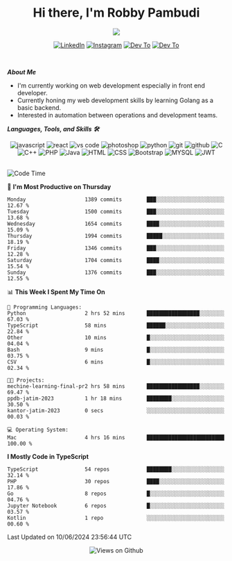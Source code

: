 <div align="center">
   <h1>Hi there, I'm Robby Pambudi </h1>

<img src="https://pronoun.cyou/x/y?subject=He&object=Him&height=20"> 
</div>

<p align='center'>
   <a href="https://www.linkedin.com/in/robbypambudi" target="_blank"><img src="https://img.shields.io/badge/LinkedIn-0077B5?style=for-the-badge&logo=linkedin&logoColor=white" alt="LinkedIn"></a>
   <a href="https://www.instagram.com/robbypambudi" target="_blank"><img src="https://img.shields.io/badge/Instagram-E4405F?style=for-the-badge&logo=instagram&logoColor=white" alt="Instagram"></a>
   <a href="https://dev.to/robbypambudi" target="_blank"><img src="https://img.shields.io/badge/dev.to-0A0A0A?style=for-the-badge&logo=dev.to&logoColor=white" alt="Dev To"></a>
   <a href="https://www.facebook.com/robbyulungpambudi" target="_blank"><img src="https://img.shields.io/badge/Facebook-1877F2?style=for-the-badge&logo=facebook&logoColor=white" alt="Dev To"></a>

</p> <p>
<br>
   
***About Me***
   
- I'm currently working on web development especially in front end developer.
- Currently honing my web development skills by learning Golang as a basic backend.
- Interested in automation between operations and development teams.
 
   
***Languages, Tools, and Skills 🛠***

   <div align="center">
   <img src="https://img.shields.io/badge/JavaScript-F7DF1E?style=for-the-badge&logo=javascript&logoColor=black" alt="javascript" />
      <img src="https://img.shields.io/badge/React-61DAFB?style=for-the-badge&logo=react&logoColor=black" alt="react" />
      <img src="https://img.shields.io/badge/vs%20code-007ACC?style=for-the-badge&logo=visual%20studio%20code&logoColor=white" alt="vs code" />
      <img src="https://img.shields.io/badge/adobe%20photoshop-31A8FF?style=for-the-badge&logo=adobe%20photoshop&logoColor=white" alt="photoshop" />
      <img src="https://img.shields.io/badge/python-3776AB?style=for-the-badge&logo=python&logoColor=white" alt="python" />
      <img src="https://img.shields.io/badge/Git-F05032?style=for-the-badge&logo=git&logoColor=white" alt="git" />
      <img src="https://img.shields.io/badge/GitHub-100000?style=for-the-badge&logo=github&logoColor=white" alt="github" />
      <img src="https://img.shields.io/badge/c-%2300599C.svg?style=for-the-badge&logo=c&logoColor=white" alt="C" />
      <img src="https://img.shields.io/badge/c++-%2300599C.svg?style=for-the-badge&logo=c%2B%2B&logoColor=white" alt="C++" />   
      <img src="https://img.shields.io/badge/PHP-777BB4?style=for-the-badge&logo=php&logoColor=white" alt="PHP" />
      <img src="https://img.shields.io/badge/Java-ED8B00?style=for-the-badge&logo=java&logoColor=white" alt="Java"/>
      <img src="https://img.shields.io/badge/HTML5-E34F26?style=for-the-badge&logo=html5&logoColor=white" alt="HTML" />
      <img src="https://img.shields.io/badge/CSS-239120?&style=for-the-badge&logo=css3&logoColor=white" alt ="CSS" />
      <img src="https://img.shields.io/badge/Bootstrap-563D7C?style=for-the-badge&logo=bootstrap&logoColor=white" alt="Bootstrap" />
      <img src="https://img.shields.io/badge/MySQL-00000F?style=for-the-badge&logo=mysql&logoColor=white" alt="MYSQL" />
      <img src="https://img.shields.io/badge/json%20web%20tokens-323330?style=for-the-badge&logo=json-web-tokens&logoColor=pink" alt="JWT" />
      
   </div><br>
   
<!--START_SECTION:waka-->
![Code Time](http://img.shields.io/badge/Code%20Time-1%2C311%20hrs%2048%20mins-blue)

📅 **I'm Most Productive on Thursday** 

```text
Monday                   1389 commits        ███░░░░░░░░░░░░░░░░░░░░░░   12.67 % 
Tuesday                  1500 commits        ███░░░░░░░░░░░░░░░░░░░░░░   13.68 % 
Wednesday                1654 commits        ████░░░░░░░░░░░░░░░░░░░░░   15.09 % 
Thursday                 1994 commits        █████░░░░░░░░░░░░░░░░░░░░   18.19 % 
Friday                   1346 commits        ███░░░░░░░░░░░░░░░░░░░░░░   12.28 % 
Saturday                 1704 commits        ████░░░░░░░░░░░░░░░░░░░░░   15.54 % 
Sunday                   1376 commits        ███░░░░░░░░░░░░░░░░░░░░░░   12.55 % 
```


📊 **This Week I Spent My Time On** 

```text
💬 Programming Languages: 
Python                   2 hrs 52 mins       █████████████████░░░░░░░░   67.03 % 
TypeScript               58 mins             ██████░░░░░░░░░░░░░░░░░░░   22.84 % 
Other                    10 mins             █░░░░░░░░░░░░░░░░░░░░░░░░   04.04 % 
Bash                     9 mins              █░░░░░░░░░░░░░░░░░░░░░░░░   03.75 % 
CSV                      6 mins              █░░░░░░░░░░░░░░░░░░░░░░░░   02.34 % 

🐱‍💻 Projects: 
mechine-learning-final-pr2 hrs 58 mins       █████████████████░░░░░░░░   69.47 % 
ppdb-jatim-2023          1 hr 18 mins        ████████░░░░░░░░░░░░░░░░░   30.50 % 
kantor-jatim-2023        0 secs              ░░░░░░░░░░░░░░░░░░░░░░░░░   00.03 % 

💻 Operating System: 
Mac                      4 hrs 16 mins       █████████████████████████   100.00 % 
```

**I Mostly Code in TypeScript** 

```text
TypeScript               54 repos            ████████░░░░░░░░░░░░░░░░░   32.14 % 
PHP                      30 repos            ████░░░░░░░░░░░░░░░░░░░░░   17.86 % 
Go                       8 repos             █░░░░░░░░░░░░░░░░░░░░░░░░   04.76 % 
Jupyter Notebook         6 repos             █░░░░░░░░░░░░░░░░░░░░░░░░   03.57 % 
Kotlin                   1 repo              ░░░░░░░░░░░░░░░░░░░░░░░░░   00.60 % 
```




 Last Updated on 10/06/2024 23:56:44 UTC
<!--END_SECTION:waka-->

<div align="center">
<img src="https://komarev.com/ghpvc/?username=robbypambudi&color=green" alt="Views on Github" />
</div>

